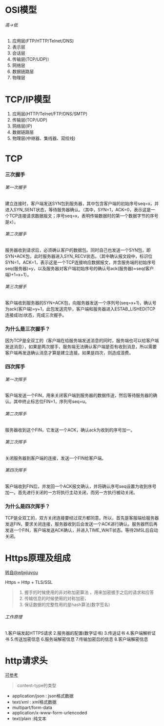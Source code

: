 # OSI模型

###### 高->低
1. 应用层(FTP/HTTP/Telnet/DNS)
2. 表示层
3. 会话层
4. 传输层(TCP/UDP)）
5. 网络层
6. 数据链路层
7. 物理层


# TCP/IP模型
1. 应用层(HTTP/Telnet/FTP/DNS/SMTP)
2. 传输层(TCP/UDP)
3. 网络层(IP)
4. 数据链路层
5. 物理层(中继器、集线器、双绞线)


# TCP

### 三次握手


###### 第一次握手
建立连接时，客户端发送SYN包到服务器，其中包含客户端的初始序号seq=x，并进入SYN_SENT状态，等待服务器确认。（其中，SYN=1，ACK=0，表示这是一个TCP连接请求数据报文；序号seq=x，表明传输数据时的第一个数据字节的序号是x）。

###### 第二次握手
服务器收到请求后，必须确认客户的数据包。同时自己也发送一个SYN包，即SYN+ACK包，此时服务器进入SYN_RECV状态。（其中确认报文段中，标识位SYN=1，ACK=1，表示这是一个TCP连接响应数据报文，并含服务端的初始序号seq(服务器)=y，以及服务器对客户端初始序号的确认号ack(服务器)=seq(客户端)+1=x+1）。


###### 第三次握手
客户端收到服务器的SYN+ACK包，向服务器发送一个序列号(seq=x+1)，确认号为ack(客户端)=y+1，此包发送完毕，客户端和服务器进入ESTAB_LISHED(TCP连接成功)状态，完成三次握手。

### 为什么是三次握手？
因为TCP是全双工的（客户端在给服务端发送消息的同时，服务端也可以给客户端发送消息），如果是两次握手，服务端无法确认客户端是否有收到消息，所以需要客户端再发送确认消息才算是建立连接。如果是四次，则造成浪费。

### 四次挥手

###### 第一次挥手
客户端发送一个FIN，用来关闭客户端到服务器的数据传送，然后等待服务器的确认。其中终止标志位FIN=1，序列号seq=u。

###### 第二次挥手
服务器收到这个FIN，它发送一个ACK，确认ack为收到的序号加一。

###### 第三次挥手
关闭服务器到客户端的连接，发送一个FIN给客户端。

###### 第四次挥手
客户端收到FIN后，并发回一个ACK报文确认，并将确认序号seq设置为收到序号加一。首先进行关闭的一方将执行主动关闭，而另一方执行被动关闭。

### 为什么是四次挥手？
TCP是全双工的，双方关闭连接要经过双方都同意。所以，首先是客服端给服务器发送FIN，要求关闭连接，服务器收到后会发送一个ACK进行确认。服务器然后再发送一个FIN，客户端发送ACK确认，并进入TIME_WAIT状态。等待2MSL后自动关闭。

# Https原理及组成
[转自@wbxjiayou](https://www.cnblogs.com/wbxjiayou/p/5157395.html)

Https = Http + TLS/SSL
> 1. 握手的时候使用的非对称加密算法 ，用来加密握手之后的请求和应答
> 2. 传输信息的时候使用的对称加密，
> 3. 保证数据的完整性用的是hash算法(数字签名)

###### 工作原理
1.客户端发起HTTPS请求
2.服务器的配置(数字证书)
3.传送证书
4.客户端解析证书
5.传送加密信息
6.服务端解密信息
7.传输加密后的信息
8.客户端解密信息

# http请求头
[可参考](https://blog.csdn.net/danielzhou888/article/details/72861097)
> content-type的类型
- application/json : json格式数据
- text/xml : xml格式数据
- multipart/form-data
- application/x-www-form-urlencoded
- text/plain :纯文本